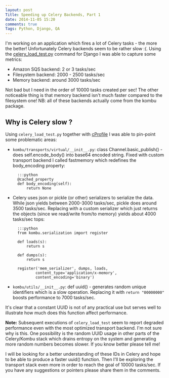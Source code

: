 ```yaml
---
layout: post
Title: Speeding up Celery Backends, Part 1
date: 2014-11-05 15:20
comments: true
Tags: Python, Django, QA
---
```


I'm working on an application which fires a lot of Celery tasks - the more
the better! Unfortunately Celery backends seem to be rather slow :(.
Using the [celery_load_test.py](https://gist.github.com/atodorov/0156cc41491a5e1ff953)
command for Django I was able to capture some metrics:

* Amazon SQS backend: 2 or 3 tasks/sec
* Filesystem backend: 2000 - 2500 tasks/sec
* Memory backend: around 3000 tasks/sec

Not bad but I need in the order of 10000 tasks created per sec!
The other noticeable thing is that memory backend isn't much faster compared to
the filesystem one! NB: all of these backends actually come from the kombu package.

Why is Celery slow ?
--------------------

Using `celery_load_test.py` together with 
[cProfile](/blog/2014/11/05/performance-profiling-in-python-with-cprofile/) I
was able to pin-point some problematic areas:

* `kombu/transports/virtual/__init__.py`: class Channel.basic_publish() - does
self.encode_body() into base64 encoded string. Fixed with custom transport backend
I called fastmemory which redefines the body_encoding property:

        :::python
        @cached_property
        def body_encoding(self):
            return None

* Celery uses json or pickle (or other) serializers to serialize the data.
While json yields between 2000-3000 tasks/sec, pickle does around 3500 tasks/sec.
Replacing with a custom serializer which just returns
the objects (since we read/write from/to memory) yields about 4000 tasks/sec tops:

        :::python
        from kombu.serialization import register
        
        def loads(s):
            return s
        
        def dumps(s):
            return s
        
        register('mem_serializer', dumps, loads,
                content_type='application/x-memory',
                content_encoding='binary')

* `kombu/utils/__init__.py`: def uuid() - generates random unique identifiers
which is a slow operation. Replacing it with `return "00000000"` boosts performance
to 7000 tasks/sec.

It's clear that a constant UUID is not of any practical use but serves well to illustrate
how much does this function affect performance. 

**Note:**
Subsequent executions of `celery_load_test` seem to report degraded performance even with
the most optimized transport backend. I'm not sure why is this. One possibility is the random
UUID usage in other parts of the Celery/Kombu stack which drains entropy on the system and
generating more random numbers becomes slower. If you know better please tell me!

I will be looking for a better understanding
of these IDs in Celery and hope to be able to produce a faster uuid() function. Then I'll be
exploring the transport stack even more in order to reach the goal of 10000 tasks/sec.
If you have any suggestions or pointers please share them in the comments.

